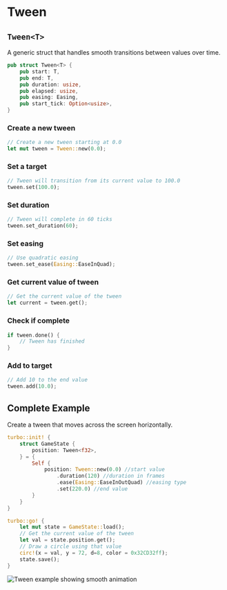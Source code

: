# Tween

## `Tween<T>`

A generic struct that handles smooth transitions between values over time.

```rust title="turbo::tween"
pub struct Tween<T> {
    pub start: T,
    pub end: T,
    pub duration: usize,
    pub elapsed: usize,
    pub easing: Easing,
    pub start_tick: Option<usize>,
}
```

### Create a new tween

```rust
// Create a new tween starting at 0.0
let mut tween = Tween::new(0.0);
```

### Set a target

```rust
// Tween will transition from its current value to 100.0
tween.set(100.0);
```

### Set duration

```rust
// Tween will complete in 60 ticks
tween.set_duration(60);
```

### Set easing

```rust
// Use quadratic easing
tween.set_ease(Easing::EaseInQuad);
```

### Get current value of tween

```rust
// Get the current value of the tween
let current = tween.get();
```

### Check if complete

```rust
if tween.done() {
    // Tween has finished
}
```

### Add to target

```rust
// Add 10 to the end value
tween.add(10.0);
```

## Complete Example

Create a tween that moves across the screen horizontally.

```rust
turbo::init! {
    struct GameState {
        position: Tween<f32>,
    } = {
        Self {
            position: Tween::new(0.0) //start value
                .duration(120) //duration in frames
                .ease(Easing::EaseInOutQuad) //easing type
                .set(220.0) //end value
        }
    }
}

turbo::go! {
    let mut state = GameState::load();
    // Get the current value of the tween
    let val = state.position.get();
    // Draw a circle using that value
    circ!(x = val, y = 72, d=8, color = 0x32CD32ff);
    state.save();
}
```

![Tween example showing smooth animation](/tween-example.gif)
